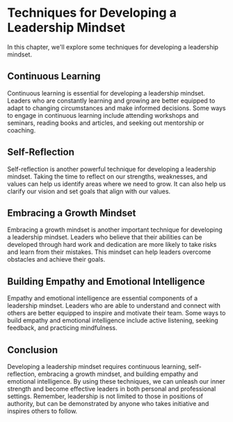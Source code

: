 Techniques for Developing a Leadership Mindset
==========================================================================================

In this chapter, we'll explore some techniques for developing a leadership mindset.

Continuous Learning
-------------------

Continuous learning is essential for developing a leadership mindset. Leaders who are constantly learning and growing are better equipped to adapt to changing circumstances and make informed decisions. Some ways to engage in continuous learning include attending workshops and seminars, reading books and articles, and seeking out mentorship or coaching.

Self-Reflection
---------------

Self-reflection is another powerful technique for developing a leadership mindset. Taking the time to reflect on our strengths, weaknesses, and values can help us identify areas where we need to grow. It can also help us clarify our vision and set goals that align with our values.

Embracing a Growth Mindset
--------------------------

Embracing a growth mindset is another important technique for developing a leadership mindset. Leaders who believe that their abilities can be developed through hard work and dedication are more likely to take risks and learn from their mistakes. This mindset can help leaders overcome obstacles and achieve their goals.

Building Empathy and Emotional Intelligence
-------------------------------------------

Empathy and emotional intelligence are essential components of a leadership mindset. Leaders who are able to understand and connect with others are better equipped to inspire and motivate their team. Some ways to build empathy and emotional intelligence include active listening, seeking feedback, and practicing mindfulness.

Conclusion
----------

Developing a leadership mindset requires continuous learning, self-reflection, embracing a growth mindset, and building empathy and emotional intelligence. By using these techniques, we can unleash our inner strength and become effective leaders in both personal and professional settings. Remember, leadership is not limited to those in positions of authority, but can be demonstrated by anyone who takes initiative and inspires others to follow.
